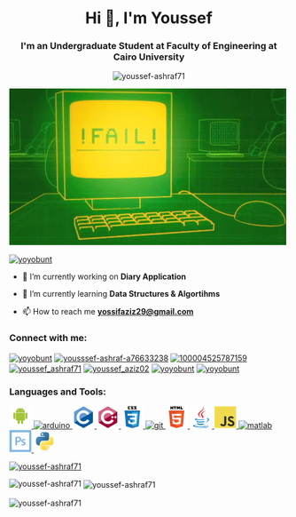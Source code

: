 <h1 align="center">Hi 👋, I'm Youssef</h1>
<h3 align="center">I'm an Undergraduate Student at Faculty of Engineering at Cairo University</h3>

<p align="center"> <img src="https://komarev.com/ghpvc/?username=youssef-ashraf71&label=Profile%20views&color=0e75b6&style=flat" alt="youssef-ashraf71" /> </p>

![](giphy.gif)

<p align="left"> <a href="https://twitter.com/yoyobunt" target="blank"><img src="https://img.shields.io/twitter/follow/yoyobunt?logo=twitter&style=for-the-badge" alt="yoyobunt" /></a> </p>

- 🔭 I’m currently working on **Diary Application**

- 🌱 I’m currently learning **Data Structures & Algortihms**

- 📫 How to reach me **yossifaziz29@gmail.com**

<h3 align="left">Connect with me:</h3>
<p align="left">
<a href="https://twitter.com/yoyobunt" target="blank"><img align="center" src="https://raw.githubusercontent.com/rahuldkjain/github-profile-readme-generator/master/src/images/icons/Social/twitter.svg" alt="yoyobunt" height="30" width="40" /></a>
<a href="https://linkedin.com/in/yousssef-ashraf-a76633238" target="blank"><img align="center" src="https://raw.githubusercontent.com/rahuldkjain/github-profile-readme-generator/master/src/images/icons/Social/linked-in-alt.svg" alt="yousssef-ashraf-a76633238" height="30" width="40" /></a>
<a href="https://fb.com/100004525787159" target="blank"><img align="center" src="https://raw.githubusercontent.com/rahuldkjain/github-profile-readme-generator/master/src/images/icons/Social/facebook.svg" alt="100004525787159" height="30" width="40" /></a>
<a href="https://instagram.com/youssef_ashraf71" target="blank"><img align="center" src="https://raw.githubusercontent.com/rahuldkjain/github-profile-readme-generator/master/src/images/icons/Social/instagram.svg" alt="youssef_ashraf71" height="30" width="40" /></a>
<a href="https://www.hackerrank.com/youssef_aziz02" target="blank"><img align="center" src="https://raw.githubusercontent.com/rahuldkjain/github-profile-readme-generator/master/src/images/icons/Social/hackerrank.svg" alt="youssef_aziz02" height="30" width="40" /></a>
<a href="https://codeforces.com/profile/yoyobunt" target="blank"><img align="center" src="https://raw.githubusercontent.com/rahuldkjain/github-profile-readme-generator/master/src/images/icons/Social/codeforces.svg" alt="yoyobunt" height="30" width="40" /></a>
<a href="https://www.leetcode.com/yoyobunt" target="blank"><img align="center" src="https://raw.githubusercontent.com/rahuldkjain/github-profile-readme-generator/master/src/images/icons/Social/leet-code.svg" alt="yoyobunt" height="30" width="40" /></a>
</p>

<h3 align="left">Languages and Tools:</h3>
<p align="left"> <a href="https://developer.android.com" target="_blank" rel="noreferrer"> <img src="https://raw.githubusercontent.com/devicons/devicon/master/icons/android/android-original-wordmark.svg" alt="android" width="40" height="40"/> </a> <a href="https://www.arduino.cc/" target="_blank" rel="noreferrer"> <img src="https://cdn.worldvectorlogo.com/logos/arduino-1.svg" alt="arduino" width="40" height="40"/> </a> <a href="https://www.cprogramming.com/" target="_blank" rel="noreferrer"> <img src="https://raw.githubusercontent.com/devicons/devicon/master/icons/c/c-original.svg" alt="c" width="40" height="40"/> </a> <a href="https://www.w3schools.com/cpp/" target="_blank" rel="noreferrer"> <img src="https://raw.githubusercontent.com/devicons/devicon/master/icons/cplusplus/cplusplus-original.svg" alt="cplusplus" width="40" height="40"/> </a> <a href="https://www.w3schools.com/css/" target="_blank" rel="noreferrer"> <img src="https://raw.githubusercontent.com/devicons/devicon/master/icons/css3/css3-original-wordmark.svg" alt="css3" width="40" height="40"/> </a> <a href="https://git-scm.com/" target="_blank" rel="noreferrer"> <img src="https://www.vectorlogo.zone/logos/git-scm/git-scm-icon.svg" alt="git" width="40" height="40"/> </a> <a href="https://www.w3.org/html/" target="_blank" rel="noreferrer"> <img src="https://raw.githubusercontent.com/devicons/devicon/master/icons/html5/html5-original-wordmark.svg" alt="html5" width="40" height="40"/> </a> <a href="https://www.java.com" target="_blank" rel="noreferrer"> <img src="https://raw.githubusercontent.com/devicons/devicon/master/icons/java/java-original.svg" alt="java" width="40" height="40"/> </a> <a href="https://developer.mozilla.org/en-US/docs/Web/JavaScript" target="_blank" rel="noreferrer"> <img src="https://raw.githubusercontent.com/devicons/devicon/master/icons/javascript/javascript-original.svg" alt="javascript" width="40" height="40"/> </a> <a href="https://www.mathworks.com/" target="_blank" rel="noreferrer"> <img src="https://upload.wikimedia.org/wikipedia/commons/2/21/Matlab_Logo.png" alt="matlab" width="40" height="40"/> </a> <a href="https://www.photoshop.com/en" target="_blank" rel="noreferrer"> <img src="https://raw.githubusercontent.com/devicons/devicon/master/icons/photoshop/photoshop-line.svg" alt="photoshop" width="40" height="40"/> </a> <a href="https://www.python.org" target="_blank" rel="noreferrer"> <img src="https://raw.githubusercontent.com/devicons/devicon/master/icons/python/python-original.svg" alt="python" width="40" height="40"/> </a> </p>



<p align="left"> <a href="https://github.com/ryo-ma/github-profile-trophy"><img src="https://github-profile-trophy.vercel.app/?username=youssef-ashraf71" alt="youssef-ashraf71" /></a> </p>

<p><img align="left" src="https://github-readme-stats.vercel.app/api/top-langs?username=youssef-ashraf71&show_icons=true&locale=en&layout=compact" alt="youssef-ashraf71" /></p>

<p>&nbsp;<img align="center" src="https://github-readme-stats.vercel.app/api?username=youssef-ashraf71&show_icons=true&locale=en" alt="youssef-ashraf71" /></p>

<p><img align="center" src="https://github-readme-streak-stats.herokuapp.com/?user=youssef-ashraf71&" alt="youssef-ashraf71" /></p>
